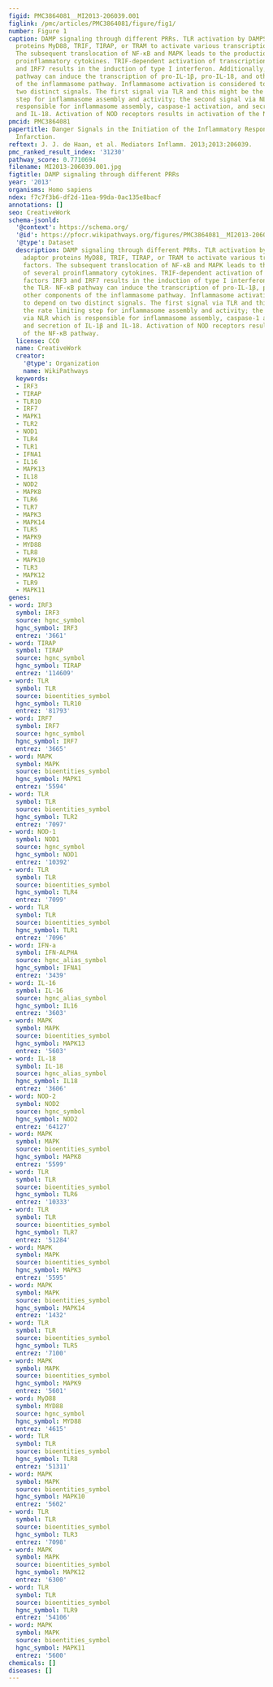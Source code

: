```yaml
---
figid: PMC3864081__MI2013-206039.001
figlink: /pmc/articles/PMC3864081/figure/fig1/
number: Figure 1
caption: DAMP signaling through different PRRs. TLR activation by DAMPS triggers adaptor
  proteins MyD88, TRIF, TIRAP, or TRAM to activate various transcriptions factors.
  The subsequent translocation of NF-κB and MAPK leads to the production of several
  proinflammatory cytokines. TRIF-dependent activation of transcription factors IRF3
  and IRF7 results in the induction of type I interferon. Additionally, the TLR- NF-κB
  pathway can induce the transcription of pro-IL-1β, pro-IL-18, and other components
  of the inflammasome pathway. Inflammasome activation is considered to depend on
  two distinct signals. The first signal via TLR and this might be the rate limiting
  step for inflammasome assembly and activity; the second signal via NLR which is
  responsible for inflammasome assembly, caspase-1 activation, and secretion of IL-1β
  and IL-18. Activation of NOD receptors results in activation of the NF-κB pathway.
pmcid: PMC3864081
papertitle: Danger Signals in the Initiation of the Inflammatory Response after Myocardial
  Infarction.
reftext: J. J. de Haan, et al. Mediators Inflamm. 2013;2013:206039.
pmc_ranked_result_index: '31230'
pathway_score: 0.7710694
filename: MI2013-206039.001.jpg
figtitle: DAMP signaling through different PRRs
year: '2013'
organisms: Homo sapiens
ndex: f7c7f3b6-df2d-11ea-99da-0ac135e8bacf
annotations: []
seo: CreativeWork
schema-jsonld:
  '@context': https://schema.org/
  '@id': https://pfocr.wikipathways.org/figures/PMC3864081__MI2013-206039.001.html
  '@type': Dataset
  description: DAMP signaling through different PRRs. TLR activation by DAMPS triggers
    adaptor proteins MyD88, TRIF, TIRAP, or TRAM to activate various transcriptions
    factors. The subsequent translocation of NF-κB and MAPK leads to the production
    of several proinflammatory cytokines. TRIF-dependent activation of transcription
    factors IRF3 and IRF7 results in the induction of type I interferon. Additionally,
    the TLR- NF-κB pathway can induce the transcription of pro-IL-1β, pro-IL-18, and
    other components of the inflammasome pathway. Inflammasome activation is considered
    to depend on two distinct signals. The first signal via TLR and this might be
    the rate limiting step for inflammasome assembly and activity; the second signal
    via NLR which is responsible for inflammasome assembly, caspase-1 activation,
    and secretion of IL-1β and IL-18. Activation of NOD receptors results in activation
    of the NF-κB pathway.
  license: CC0
  name: CreativeWork
  creator:
    '@type': Organization
    name: WikiPathways
  keywords:
  - IRF3
  - TIRAP
  - TLR10
  - IRF7
  - MAPK1
  - TLR2
  - NOD1
  - TLR4
  - TLR1
  - IFNA1
  - IL16
  - MAPK13
  - IL18
  - NOD2
  - MAPK8
  - TLR6
  - TLR7
  - MAPK3
  - MAPK14
  - TLR5
  - MAPK9
  - MYD88
  - TLR8
  - MAPK10
  - TLR3
  - MAPK12
  - TLR9
  - MAPK11
genes:
- word: IRF3
  symbol: IRF3
  source: hgnc_symbol
  hgnc_symbol: IRF3
  entrez: '3661'
- word: TIRAP
  symbol: TIRAP
  source: hgnc_symbol
  hgnc_symbol: TIRAP
  entrez: '114609'
- word: TLR
  symbol: TLR
  source: bioentities_symbol
  hgnc_symbol: TLR10
  entrez: '81793'
- word: IRF7
  symbol: IRF7
  source: hgnc_symbol
  hgnc_symbol: IRF7
  entrez: '3665'
- word: MAPK
  symbol: MAPK
  source: bioentities_symbol
  hgnc_symbol: MAPK1
  entrez: '5594'
- word: TLR
  symbol: TLR
  source: bioentities_symbol
  hgnc_symbol: TLR2
  entrez: '7097'
- word: NOD-1
  symbol: NOD1
  source: hgnc_symbol
  hgnc_symbol: NOD1
  entrez: '10392'
- word: TLR
  symbol: TLR
  source: bioentities_symbol
  hgnc_symbol: TLR4
  entrez: '7099'
- word: TLR
  symbol: TLR
  source: bioentities_symbol
  hgnc_symbol: TLR1
  entrez: '7096'
- word: IFN-a
  symbol: IFN-ALPHA
  source: hgnc_alias_symbol
  hgnc_symbol: IFNA1
  entrez: '3439'
- word: IL-16
  symbol: IL-16
  source: hgnc_alias_symbol
  hgnc_symbol: IL16
  entrez: '3603'
- word: MAPK
  symbol: MAPK
  source: bioentities_symbol
  hgnc_symbol: MAPK13
  entrez: '5603'
- word: IL-18
  symbol: IL-18
  source: hgnc_alias_symbol
  hgnc_symbol: IL18
  entrez: '3606'
- word: NOD-2
  symbol: NOD2
  source: hgnc_symbol
  hgnc_symbol: NOD2
  entrez: '64127'
- word: MAPK
  symbol: MAPK
  source: bioentities_symbol
  hgnc_symbol: MAPK8
  entrez: '5599'
- word: TLR
  symbol: TLR
  source: bioentities_symbol
  hgnc_symbol: TLR6
  entrez: '10333'
- word: TLR
  symbol: TLR
  source: bioentities_symbol
  hgnc_symbol: TLR7
  entrez: '51284'
- word: MAPK
  symbol: MAPK
  source: bioentities_symbol
  hgnc_symbol: MAPK3
  entrez: '5595'
- word: MAPK
  symbol: MAPK
  source: bioentities_symbol
  hgnc_symbol: MAPK14
  entrez: '1432'
- word: TLR
  symbol: TLR
  source: bioentities_symbol
  hgnc_symbol: TLR5
  entrez: '7100'
- word: MAPK
  symbol: MAPK
  source: bioentities_symbol
  hgnc_symbol: MAPK9
  entrez: '5601'
- word: MyD88
  symbol: MYD88
  source: hgnc_symbol
  hgnc_symbol: MYD88
  entrez: '4615'
- word: TLR
  symbol: TLR
  source: bioentities_symbol
  hgnc_symbol: TLR8
  entrez: '51311'
- word: MAPK
  symbol: MAPK
  source: bioentities_symbol
  hgnc_symbol: MAPK10
  entrez: '5602'
- word: TLR
  symbol: TLR
  source: bioentities_symbol
  hgnc_symbol: TLR3
  entrez: '7098'
- word: MAPK
  symbol: MAPK
  source: bioentities_symbol
  hgnc_symbol: MAPK12
  entrez: '6300'
- word: TLR
  symbol: TLR
  source: bioentities_symbol
  hgnc_symbol: TLR9
  entrez: '54106'
- word: MAPK
  symbol: MAPK
  source: bioentities_symbol
  hgnc_symbol: MAPK11
  entrez: '5600'
chemicals: []
diseases: []
---
```

